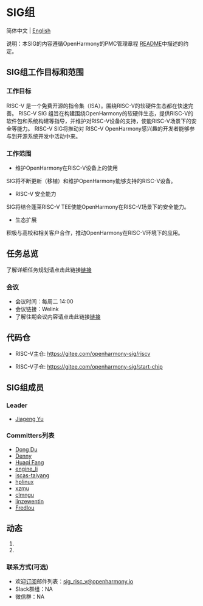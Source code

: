 # SIG组
简体中文 | [English](./README_en.md)

说明：本SIG的内容遵循OpenHarmony的PMC管理章程 [README](https://gitee.com/openharmony/community/blob/master/zh/pmc.md)中描述的约定。

## SIG组工作目标和范围

### 工作目标

RISC-V 是一个免费开源的指令集（ISA）。围绕RISC-V的软硬件生态都在快速完善。
RISC-V SIG 组旨在构建围绕OpenHarmony的软硬件生态，提供RISC-V的软件包和系统构建等指导，并维护对RISC-V设备的支持，使能RISC-V场景下的安全等能力。
RISC-V SIG将推动对 RISC-V OpenHarmony感兴趣的开发者能够参与到开源系统开发中活动中来。


### 工作范围

- 维护OpenHarmony在RISC-V设备上的使用

SIG将不断更新（移植）和维护OpenHarmony能够支持的RISC-V设备。

- RISC-V 安全能力

SIG将结合蓬莱RISC-V TEE使能OpenHarmony在RISC-V场景下的安全能力。

- 生态扩展

积极与高校和相关客户合作，推动OpenHarmony在RISC-V环境下的应用。

## 任务总览

了解详细任务规划请点击此链接[链接](./task)
### 会议
 - 会议时间：每周二 14:00
 - 会议链接：Welink
 - 了解往期会议内容请点击此链接[链接](./meetings)

## 代码仓

- RISC-V主仓: https://gitee.com/openharmony-sig/riscv

- RISC-V子仓: https://gitee.com/openharmony-sig/start-chip



## SIG组成员

### Leader

- [Jiageng Yu](https://gitee.com/yu_jia_geng)

### Committers列表

- [Dong Du](https://gitee.com/dongduResearcher)
- [Denny](https://gitee.com/DennyShen)
- [Huaqi Fang](https://gitee.com/fanghuaqi)
- [engine_li](https://gitee.com/kkup180)
- [iscas-taiyang](https://gitee.com/iscas-taiyang)
- [hplinux](https://gitee.com/hplinux)
- [xzmu](https://gitee.com/xzmu)
- [clmngu](https://gitee.com/clmngu)
- [linzewentin](https://gitee.com/linzewentin)
- [Fredlou](https://gitee.com/Fredlou)

## 动态

1.

2.


### 联系方式(可选)

- 欢迎[订阅](https://lists.openatom.io/postorius/lists/sig_risc_v.openharmony.io/)邮件列表：[sig_risc_v@openharmony.io](https://lists.openatom.io/postorius/lists/sig_risc_v.openharmony.io/)
- Slack群组：NA
- 微信群：NA

